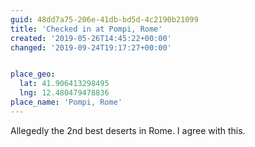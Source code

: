 ```yaml
---
guid: 48dd7a75-206e-41db-bd5d-4c2190b21099
title: 'Checked in at Pompi, Rome'
created: '2019-05-26T14:45:22+00:00'
changed: '2019-09-24T19:17:27+00:00'


place_geo:
  lat: 41.906413298495
  lng: 12.480479478836
place_name: 'Pompi, Rome'
---
```


Allegedly the 2nd best deserts in Rome. I agree with this. 
